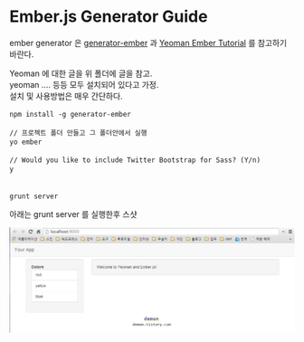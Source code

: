 # Ember.js Generator Guide

ember generator 은 [generator-ember](https://github.com/yeoman/generator-ember) 과 [Yeoman Ember Tutorial](https://www.openshift.com/blogs/day-24-yeoman-ember-the-missing-tutorial) 를 참고하기 바란다.


Yeoman 에 대한 글을 위 폴더에 글을 참고. 		
yeoman .... 등등 모두 설치되어 있다고 가정. 		
설치 및 사용방법은 매우 간단하다. 		



```
npm install -g generator-ember

// 프로젝트 폴더 만들고 그 폴더안에서 실행
yo ember

// Would you like to include Twitter Bootstrap for Sass? (Y/n)
y


grunt server
```

아래는 grunt server 를 실행한후 스샷

![grunt server 후](images/020.jpg)

